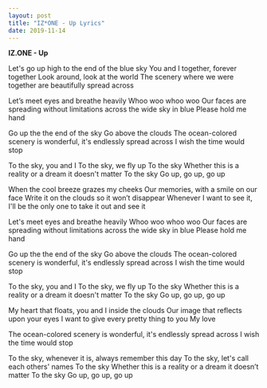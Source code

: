 ```yaml
---
layout: post
title: "IZ*ONE - Up Lyrics"
date: 2019-11-14
---
```


**IZ.ONE - Up**

Let's go up high to the end of the blue sky
You and I together, forever together
Look around, look at the world
The scenery where we were together are beautifully spread across

Let’s meet eyes and breathe heavily
Whoo woo whoo woo
Our faces are spreading without limitations across the wide sky in blue
Please hold me hand

Go up the the end of the sky
Go above the clouds
The ocean-colored scenery is wonderful, it's endlessly spread across
I wish the time would stop

To the sky, you and I
To the sky, we fly up
To the sky
Whether this is a reality or a dream it doesn't matter
To the sky
Go up, go up, go up

When the cool breeze grazes my cheeks
Our memories, with a smile on our face
Write it on the clouds so it won’t disappear
Whenever I want to see it, I'll be the only one to take it out and see it

Let's meet eyes and breathe heavily
Whoo woo whoo woo
Our faces are spreading without limitations across the wide sky in blue
Please hold me hand

Go up the the end of the sky
Go above the clouds
The ocean-colored scenery is wonderful, it's endlessly spread across
I wish the time would stop

To the sky, you and I
To the sky, we fly up
To the sky
Whether this is a reality or a dream it doesn't matter
To the sky
Go up, go up, go up

My heart that floats, you and I inside the clouds
Our image that reflects upon your eyes
I want to give every pretty thing to you
My love

The ocean-colored scenery is wonderful, it's endlessly spread across
I wish the time would stop

To the sky, whenever it is, always remember this day
To the sky, let's call each others' names
To the sky
Whether this is a reality or a dream it doesn’t matter
To the sky
Go up, go up, go up
